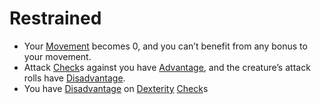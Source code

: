 # Restrained

- Your [Movement](../Game%20Structure/Movement.md) becomes 0, and you can’t benefit from any bonus to your movement.
- Attack [Check](../Game%20Structure/Check.md)s against you have [Advantage](../Dice%20Rolls/Advantage.md), and the creature’s attack rolls have [Disadvantage](../Dice%20Rolls/Disadvantage.md).
- You have [Disadvantage](../Dice%20Rolls/Disadvantage.md) on [Dexterity](../Player%20Character%20Components/Chosen%20Statistics/Dexterity.md) [Check](../Game%20Structure/Check.md)s